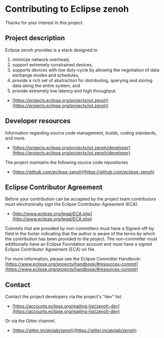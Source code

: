 # Contributing to Eclipse zenoh

Thanks for your interest in this project.

## Project description

Eclipse zenoh provides is a stack  designed to
1. minimize network overhead,
2. support extremely constrained devices,
3. supports devices with low duty-cycle by allowing the negotiation of data exchange modes and schedules,
4. provide a rich set of abstraction for distributing, querying and storing data along the entire system, and
5. provide extremely low latency and high throughput.

* [https://projects.eclipse.org/projects/iot.zenoh](https://projects.eclipse.org/projects/iot.zenoh)

## Developer resources

Information regarding source code management, builds, coding standards, and
more.

* [https://projects.eclipse.org/projects/iot.zenoh/developer](https://projects.eclipse.org/projects/iot.zenoh/developer)

The project maintains the following source code repositories

* [https://github.com/eclipse-zenoh](https://github.com/eclipse-zenoh)

## Eclipse Contributor Agreement

Before your contribution can be accepted by the project team contributors must
electronically sign the Eclipse Contributor Agreement (ECA).

* [http://www.eclipse.org/legal/ECA.php](http://www.eclipse.org/legal/ECA.php)

Commits that are provided by non-committers must have a Signed-off-by field in
the footer indicating that the author is aware of the terms by which the
contribution has been provided to the project. The non-committer must
additionally have an Eclipse Foundation account and must have a signed Eclipse
Contributor Agreement (ECA) on file.

For more information, please see the Eclipse Committer Handbook:
[https://www.eclipse.org/projects/handbook/#resources-commit](https://www.eclipse.org/projects/handbook/#resources-commit)

## Contact

Contact the project developers via the project's "dev" list.

* [https://accounts.eclipse.org/mailing-list/zenoh-dev](https://accounts.eclipse.org/mailing-list/zenoh-dev)

Or via the Gitter channel.

* [https://gitter.im/atolab/zenoh](https://gitter.im/atolab/zenoh)
